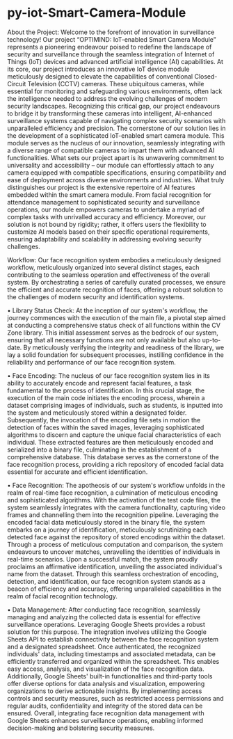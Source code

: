 # py-iot-Smart-Camera-Module

About the Project:
Welcome to the forefront of innovation in surveillance technology! Our project “OPTIMIND: IoT-enabled Smart Camera Module” represents a pioneering endeavour poised to redefine the landscape of security and surveillance through the seamless integration of Internet of Things (IoT) devices and advanced artificial intelligence (AI) capabilities.
At its core, our project introduces an innovative IoT device module meticulously designed to elevate the capabilities of conventional Closed-Circuit Television (CCTV) cameras. These ubiquitous cameras, while essential for monitoring and safeguarding various environments, often lack the intelligence needed to address the evolving challenges of modern security landscapes. Recognizing this critical gap, our project endeavours to bridge it by transforming these cameras into intelligent, AI-enhanced surveillance systems capable of navigating complex security scenarios with unparalleled efficiency and precision.
The cornerstone of our solution lies in the development of a sophisticated IoT-enabled smart camera module. This module serves as the nucleus of our innovation, seamlessly integrating with a diverse range of compatible cameras to impart them with advanced AI functionalities. What sets our project apart is its unwavering commitment to universality and accessibility – our module can effortlessly attach to any camera equipped with compatible specifications, ensuring compatibility and ease of deployment across diverse environments and industries.
What truly distinguishes our project is the extensive repertoire of AI features embedded within the smart camera module. From facial recognition for attendance management to sophisticated security and surveillance operations, our module empowers cameras to undertake a myriad of complex tasks with unrivalled accuracy and efficiency. Moreover, our solution is not bound by rigidity; rather, it offers users the flexibility to customize AI models based on their specific operational requirements, ensuring adaptability and scalability in addressing evolving security challenges.

Workflow:
Our face recognition system embodies a meticulously designed workflow, meticulously organized into several distinct stages, each contributing to the seamless operation and effectiveness of the overall system. By orchestrating a series of carefully curated processes, we ensure the efficient and accurate recognition of faces, offering a robust solution to the challenges of modern security and identification systems.

•	Library Status Check:
At the inception of our system's workflow, the journey commences with the execution of the main file, a pivotal step aimed at conducting a comprehensive status check of all functions within the CV Zone library. This initial assessment serves as the bedrock of our system, ensuring that all necessary functions are not only available but also up-to-date. By meticulously verifying the integrity and readiness of the library, we lay a solid foundation for subsequent processes, instilling confidence in the reliability and performance of our face recognition system.

•	Face Encoding:
The nucleus of our face recognition system lies in its ability to accurately encode and represent facial features, a task fundamental to the process of identification. In this crucial stage, the execution of the main code initiates the encoding process, wherein a dataset comprising images of individuals, such as students, is inputted into the system and meticulously stored within a designated folder. Subsequently, the invocation of the encoding file sets in motion the detection of faces within the saved images, leveraging sophisticated algorithms to discern and capture the unique facial characteristics of each individual. These extracted features are then meticulously encoded and serialized into a binary file, culminating in the establishment of a comprehensive database. This database serves as the cornerstone of the face recognition process, providing a rich repository of encoded facial data essential for accurate and efficient identification.

•	Face Recognition:
The apotheosis of our system's workflow unfolds in the realm of real-time face recognition, a culmination of meticulous encoding and sophisticated algorithms. With the activation of the test code files, the system seamlessly integrates with the camera functionality, capturing video frames and channelling them into the recognition pipeline. Leveraging the encoded facial data meticulously stored in the binary file, the system embarks on a journey of identification, meticulously scrutinizing each detected face against the repository of stored encodings within the dataset. Through a process of meticulous computation and comparison, the system endeavours to uncover matches, unravelling the identities of individuals in real-time scenarios. Upon a successful match, the system proudly proclaims an affirmative identification, unveiling the associated individual's name from the dataset. Through this seamless orchestration of encoding, detection, and identification, our face recognition system stands as a beacon of efficiency and accuracy, offering unparalleled capabilities in the realm of facial recognition technology.

•	Data Management:
After conducting face recognition, seamlessly managing and analyzing the collected data is essential for effective surveillance operations. Leveraging Google Sheets provides a robust solution for this purpose. The integration involves utilizing the Google Sheets API to establish connectivity between the face recognition system and a designated spreadsheet. Once authenticated, the recognized individuals' data, including timestamps and associated metadata, can be efficiently transferred and organized within the spreadsheet. This enables easy access, analysis, and visualization of the face recognition data. Additionally, Google Sheets' built-in functionalities and third-party tools offer diverse options for data analysis and visualization, empowering organizations to derive actionable insights. By implementing access controls and security measures, such as restricted access permissions and regular audits, confidentiality and integrity of the stored data can be ensured. Overall, integrating face recognition data management with Google Sheets enhances surveillance operations, enabling informed decision-making and bolstering security measures.
